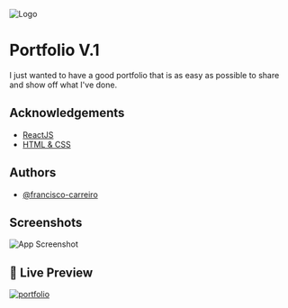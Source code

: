 ![Logo](https://i.ibb.co/j8B38cP/logo.png)

# Portfolio V.1

I just wanted to have a good portfolio that is as easy as possible to share and show off what I've done.



## Acknowledgements

 - [ReactJS ](https://reactjs.org/docs/getting-started.html)
 - [HTML & CSS](https://developer.mozilla.org/en-US/docs/Learn/CSS)
## Authors

- [@francisco-carreiro](https://www.github.com/francisco-carreiro)


## Screenshots

![App Screenshot](https://snipboard.io/kauoze.jpg)


## 🔗 Live Preview
[![portfolio](https://img.shields.io/badge/Portfolio-V.1-red)](https://francisco-carreiro.github.io/my-portfolio)
